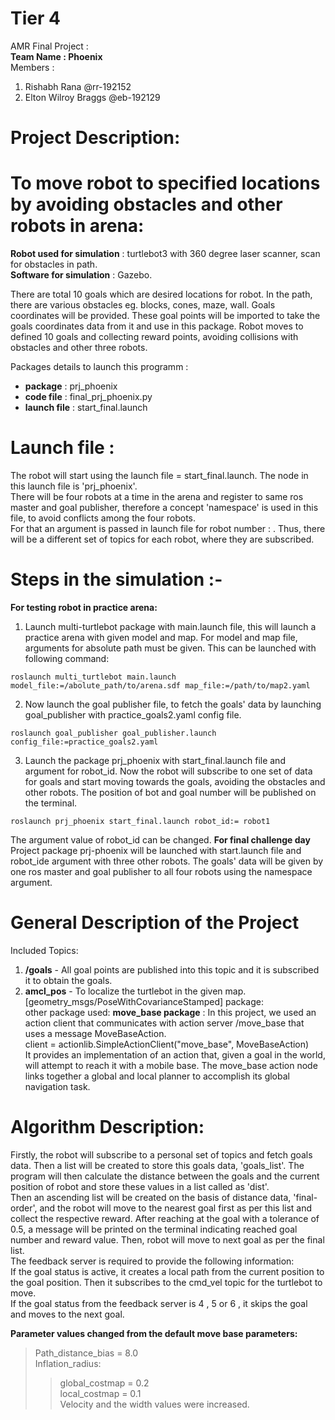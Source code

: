 # Tier 4

AMR Final Project :\
**Team Name : Phoenix**\
Members :
1. Rishabh Rana @rr-192152
2. Elton Wilroy Braggs @eb-192129

# Project Description:
# To move robot to specified locations by avoiding obstacles and other robots in arena:

**Robot used for simulation** : turtlebot3 with 360 degree laser scanner, scan for obstacles in path.\
**Software for simulation** : Gazebo.

There are total 10 goals which are desired locations for robot. In the path, there are various obstacles eg. blocks, cones, maze, wall.
Goals coordinates will be provided. These goal points will be imported to take the goals coordinates data from it and use in this package. Robot moves to defined 10 goals and collecting reward points, avoiding collisions with obstacles and other three robots.

Packages details to launch this programm :
- **package**     : prj_phoenix
- **code file**   : final_prj_phoenix.py
- **launch file** : start_final.launch

# Launch file :
The robot will start using the launch file = start_final.launch. The node in this launch file is 'prj_phoenix'.\
There will be four robots at a time in the arena and register to same ros master and goal publisher, therefore a concept 'namespace' is used in this file, to avoid conflicts among the four robots.\
For that an argument is passed in launch file for robot number :  <arg name="robot_id" default="robot1"/>.
Thus, there will be a different set of topics for each robot, where they are subscribed. 

# Steps in the simulation :-
**For testing robot in practice arena:**
1. Launch multi-turtlebot package with main.launch file, this will launch a practice arena with given model and map. For model and map file, arguments for absolute path must be given. This can be launched with following command:
```
roslaunch multi_turtlebot main.launch model_file:=/abolute_path/to/arena.sdf map_file:=/path/to/map2.yaml
```
2. Now launch the goal publisher file, to fetch the goals' data by launching goal_publisher with practice_goals2.yaml config file.
```
roslaunch goal_publisher goal_publisher.launch config_file:=practice_goals2.yaml
```
3. Launch the package prj_phoenix with start_final.launch file and argument for robot_id. Now the robot will subscribe to one set of data  for goals and start moving towards the goals, avoiding the obstacles and other robots.
   The position of bot and goal number will be published on the terminal.
```
roslaunch prj_phoenix start_final.launch robot_id:= robot1
```
The argument value of robot_id can be changed.
**For final challenge day**
Project package prj-phoenix will be launched with start.launch file and robot_ide argument with three other robots. The goals' data will be given by one ros master and goal publisher to all four robots using the namespace argument.

# General Description of the Project

Included Topics:
1. **/goals** - All goal points are published into this topic and it is subscribed it to obtain the goals.
2. **amcl_pos** - To localize the turtlebot in the given map. [geometry_msgs/PoseWithCovarianceStamped]
package:\
other package used:
**move_base package** : In this project, we used an action client that communicates with action server /move_base that uses a message MoveBaseAction.\
   client = actionlib.SimpleActionClient("move_base", MoveBaseAction)\
It provides an implementation of an action that, given a goal in the world, will attempt to reach it with a mobile base. 
The move_base action node links together a global and local planner to accomplish its global navigation task.


# Algorithm Description:
Firstly, the robot will subscribe to a personal set of topics and fetch goals data. Then a list will be created to store this goals data, 'goals_list'. The program will then calculate the distance between the goals and the current position of robot and store these values in a list called as 'dist'.\
Then an ascending list will be created on the basis of distance data, 'final-order', and the robot will move to the nearest goal first as per this list and collect the respective reward. After reaching at the goal with a tolerance of 0.5, a message will be printed on the terminal indicating reached goal number and reward value. Then, robot will move to next goal as per the final list.
\
The feedback server is required to provide the following information:\
	If the goal status is active, it creates a local path from the current position to the goal position. Then it subscribes to the cmd_vel topic for the turtlebot to move.\
If the goal status from the feedback server is 4 , 5 or 6 , it skips the goal and moves to the next goal. 

**Parameter values changed from the default move base parameters:**
>Path_distance_bias = 8.0\
>Inflation_radius:
>>global_costmap = 0.2\
>>local_costmap = 0.1\
>Velocity and the width values were increased.


